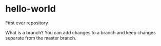 # hello-world
First ever repository

What is a branch?
You can add changes to a branch and keep changes separate from the master branch. 

